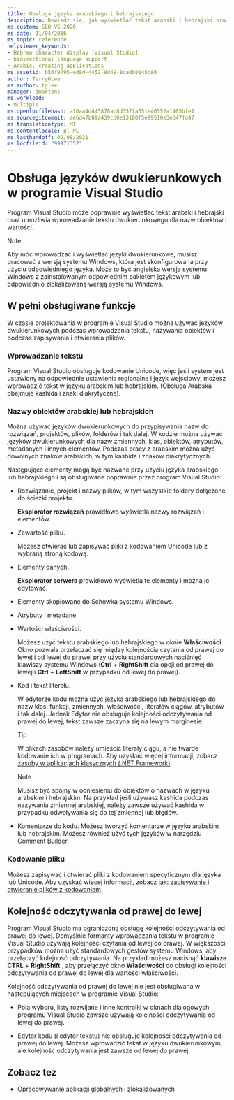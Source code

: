 ```yaml
---
title: Obsługa języka arabskiego i hebrajskiego
description: Dowiedz się, jak wyświetlać tekst arabski i hebrajski oraz wprowadzać tekst dwukierunkowy dla nazw obiektów i wartości.
ms.custom: SEO-VS-2020
ms.date: 11/04/2016
ms.topic: reference
helpviewer_keywords:
- Hebrew character display [Visual Studio]
- bidirectional language support
- Arabic, creating applications
ms.assetid: b56f9795-ed8d-4452-9d49-8ca0b0145d86
author: TerryGLee
ms.author: tglee
manager: jmartens
ms.workload:
- multiple
ms.openlocfilehash: a16aa4d445878ac8d357fa551e46552a1465bfe1
ms.sourcegitcommit: ae6d47b09a439cd0e13180f5e89510e3e347fd47
ms.translationtype: MT
ms.contentlocale: pl-PL
ms.lasthandoff: 02/08/2021
ms.locfileid: "99971352"
---
```

# <a name="support-for-bidirectional-languages-in-visual-studio"></a>Obsługa języków dwukierunkowych w programie Visual Studio

Program Visual Studio może poprawnie wyświetlać tekst arabski i hebrajski oraz umożliwia wprowadzanie tekstu dwukierunkowego dla nazw obiektów i wartości.

> [!NOTE]
> Aby móc wprowadzać i wyświetlać języki dwukierunkowe, musisz pracować z wersją systemu Windows, która jest skonfigurowana przy użyciu odpowiedniego języka. Może to być angielska wersja systemu Windows z zainstalowanym odpowiednim pakietem językowym lub odpowiednio zlokalizowaną wersją systemu Windows.

## <a name="fully-supported-features"></a>W pełni obsługiwane funkcje

W czasie projektowania w programie Visual Studio można używać języków dwukierunkowych podczas wprowadzania tekstu, nazywania obiektów i podczas zapisywania i otwierania plików.

### <a name="text-entry"></a>Wprowadzanie tekstu

Program Visual Studio obsługuje kodowanie Unicode, więc jeśli system jest ustawiony na odpowiednie ustawienia regionalne i język wejściowy, możesz wprowadzić tekst w języku arabskim lub hebrajskim. (Obsługa Arabska obejmuje kashida i znaki diakrytyczne).

### <a name="arabic-or-hebrew-object-names"></a>Nazwy obiektów arabskiej lub hebrajskich

Można używać języków dwukierunkowych do przypisywania nazw do rozwiązań, projektów, plików, folderów i tak dalej. W kodzie można używać języków dwukierunkowych dla nazw zmiennych, klas, obiektów, atrybutów, metadanych i innych elementów. Podczas pracy z arabskim można użyć dowolnych znaków arabskich, w tym kashida i znaków diakrytycznych.

Następujące elementy mogą być nazwane przy użyciu języka arabskiego lub hebrajskiego i są obsługiwane poprawnie przez program Visual Studio:

- Rozwiązanie, projekt i nazwy plików, w tym wszystkie foldery dołączone do ścieżki projektu.

   **Eksplorator rozwiązań** prawidłowo wyświetla nazwy rozwiązań i elementów.

- Zawartość pliku.

   Możesz otwierać lub zapisywać pliki z kodowaniem Unicode lub z wybraną stroną kodową.

- Elementy danych.

   **Eksplorator serwera** prawidłowo wyświetla te elementy i można je edytować.

- Elementy skopiowane do Schowka systemu Windows.

- Atrybuty i metadane.

- Wartości właściwości.

   Możesz użyć tekstu arabskiego lub hebrajskiego w oknie **Właściwości** . Okno pozwala przełączać się między kolejnością czytania od prawej do lewej i od lewej do prawej przy użyciu standardowych naciśnięć klawiszy systemu Windows (**Ctrl** + **RightShift** dla opcji od prawej do lewej i **Ctrl** + **LeftShift** w przypadku od lewej do prawej).

- Kod i tekst literału.

   W edytorze kodu można użyć języka arabskiego lub hebrajskiego do nazw klas, funkcji, zmiennych, właściwości, literałów ciągów, atrybutów i tak dalej. Jednak Edytor nie obsługuje kolejności odczytywania od prawej do lewej; tekst zawsze zaczyna się na lewym marginesie.

   > [!TIP]
   > W plikach zasobów należy umieścić literały ciągu, a nie twarde kodowanie ich w programach. Aby uzyskać więcej informacji, zobacz [zasoby w aplikacjach klasycznych (.NET Framework)](/dotnet/framework/resources/index).

   > [!NOTE]
   > Musisz być spójny w odniesieniu do obiektów o nazwach w języku arabskim i hebrajskim. Na przykład jeśli używasz kashida podczas nazywania zmiennej arabskiej, należy zawsze używać kashida w przypadku odwoływania się do tej zmiennej lub błędów.

- Komentarze do kodu. Możesz tworzyć komentarze w języku arabskim lub hebrajskim. Możesz również użyć tych języków w narzędziu Comment Builder.

### <a name="file-encoding"></a>Kodowanie pliku

Możesz zapisywać i otwierać pliki z kodowaniem specyficznym dla języka lub Unicode. Aby uzyskać więcej informacji, zobacz [jak: zapisywanie i otwieranie plików z kodowaniem](../ide/how-to-save-and-open-files-with-encoding.md).

## <a name="right-to-left-reading-order"></a>Kolejność odczytywania od prawej do lewej

Program Visual Studio ma ograniczoną obsługę kolejności odczytywania od prawej do lewej. Domyślnie formanty wprowadzania tekstu w programie Visual Studio używają kolejności czytania od lewej do prawej. W większości przypadków można użyć standardowych gestów systemu Windows, aby przełączyć kolejność odczytywania. Na przykład możesz nacisnąć **klawisze CTRL** + **RightShift** , aby przełączyć okno **Właściwości** do obsługi kolejności odczytywania od prawej do lewej dla wartości właściwości.

Kolejność odczytywania od prawej do lewej nie jest obsługiwana w następujących miejscach w programie Visual Studio:

- Pola wyboru, listy rozwijane i inne kontrolki w oknach dialogowych programu Visual Studio zawsze używają kolejności odczytywania od lewej do prawej.

- Edytor kodu (i edytor tekstu) nie obsługuje kolejności odczytywania od prawej do lewej. Możesz wprowadzić tekst w języku dwukierunkowym, ale kolejność odczytywania jest zawsze od lewej do prawej.

## <a name="see-also"></a>Zobacz też

- [Opracowywanie aplikacji globalnych i zlokalizowanych](globalizing-and-localizing-applications.md)
